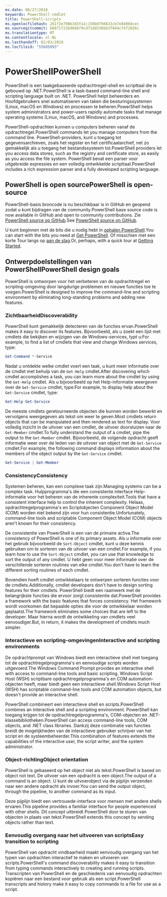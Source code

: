 ```yaml
---
ms.date: 08/27/2018
keywords: PowerShell-cmdlet
title: PowerShell-scripts
ms.openlocfilehash: 281f2e798b3d3fa1c150b079d633cb7e8490dcec
ms.sourcegitcommit: b6871f21bd666f9cd71dd336bb3f844cf472b56c
ms.translationtype: MT
ms.contentlocale: nl-NL
ms.lasthandoff: 02/03/2019
ms.locfileid: "55685093"
---
```

# <a name="powershell"></a><span data-ttu-id="bcd66-103">PowerShell</span><span class="sxs-lookup"><span data-stu-id="bcd66-103">PowerShell</span></span>

<span data-ttu-id="bcd66-104">PowerShell is een taakgebaseerde opdrachtregel-shell en scripttaal die is gebouwd op .NET.</span><span class="sxs-lookup"><span data-stu-id="bcd66-104">PowerShell is a task-based command-line shell and scripting language built on .NET.</span></span>
<span data-ttu-id="bcd66-105">PowerShell helpt beheerders en Hoofdgebruikers snel automatiseren van taken die besturingssystemen (Linux, macOS en Windows) en processen te beheren.</span><span class="sxs-lookup"><span data-stu-id="bcd66-105">PowerShell helps system administrators and power-users rapidly automate tasks that manage operating systems (Linux, macOS, and Windows) and processes.</span></span>

<span data-ttu-id="bcd66-106">PowerShell-opdrachten kunnen u computers beheren vanaf de opdrachtregel.</span><span class="sxs-lookup"><span data-stu-id="bcd66-106">PowerShell commands let you manage computers from the command line.</span></span> <span data-ttu-id="bcd66-107">PowerShell-providers, kunt u toegang tot gegevensarchieven, zoals het register en het certificaatarchief, net zo gemakkelijk als u toegang het bestandssysteem tot.</span><span class="sxs-lookup"><span data-stu-id="bcd66-107">PowerShell providers let you access data stores, such as the registry and certificate store, as easily as you access the file system.</span></span> <span data-ttu-id="bcd66-108">PowerShell bevat een parser voor uitgebreide expressies en een volledig ontwikkelde scripttaal.</span><span class="sxs-lookup"><span data-stu-id="bcd66-108">PowerShell includes a rich expression parser and a fully developed scripting language.</span></span>

## <a name="powershell-is-open-source"></a><span data-ttu-id="bcd66-109">PowerShell is open source</span><span class="sxs-lookup"><span data-stu-id="bcd66-109">PowerShell is open-source</span></span>

<span data-ttu-id="bcd66-110">PowerShell-basis broncode is nu beschikbaar is in GitHub en geopend zodat u kunt bijdragen van de community.</span><span class="sxs-lookup"><span data-stu-id="bcd66-110">PowerShell base source code is now available in GitHub and open to community contributions.</span></span>
<span data-ttu-id="bcd66-111">Zie [PowerShell source op GitHub](https://github.com/powershell/powershell).</span><span class="sxs-lookup"><span data-stu-id="bcd66-111">See [PowerShell source on GitHub](https://github.com/powershell/powershell).</span></span>

<span data-ttu-id="bcd66-112">U kunt beginnen met de bits die u nodig hebt in [ophalen PowerShell](https://github.com/PowerShell/PowerShell#get-powershell).</span><span class="sxs-lookup"><span data-stu-id="bcd66-112">You can start with the bits you need at [Get PowerShell](https://github.com/PowerShell/PowerShell#get-powershell).</span></span>
<span data-ttu-id="bcd66-113">Of misschien met een korte Tour langs op [aan de slag](https://github.com/PowerShell/PowerShell/blob/master/docs/learning-powershell).</span><span class="sxs-lookup"><span data-stu-id="bcd66-113">Or, perhaps, with a quick tour at [Getting Started](https://github.com/PowerShell/PowerShell/blob/master/docs/learning-powershell).</span></span>

## <a name="powershell-design-goals"></a><span data-ttu-id="bcd66-114">Ontwerpdoelstellingen van PowerShell</span><span class="sxs-lookup"><span data-stu-id="bcd66-114">PowerShell design goals</span></span>

<span data-ttu-id="bcd66-115">PowerShell is ontworpen voor het verbeteren van de opdrachtregel en scripting-omgeving door langdurige problemen en nieuwe functies toe te voegen.</span><span class="sxs-lookup"><span data-stu-id="bcd66-115">PowerShell is designed to improve the command-line and scripting environment by eliminating long-standing problems and adding new features.</span></span>

### <a name="discoverability"></a><span data-ttu-id="bcd66-116">Zichtbaarheid</span><span class="sxs-lookup"><span data-stu-id="bcd66-116">Discoverability</span></span>

<span data-ttu-id="bcd66-117">PowerShell kunt gemakkelijk detecteren van de functies ervan.</span><span class="sxs-lookup"><span data-stu-id="bcd66-117">PowerShell makes it easy to discover its features.</span></span> <span data-ttu-id="bcd66-118">Bijvoorbeeld, als u zoekt een lijst met cmdlets die bekijken en wijzigen van de Windows-services, typt u:</span><span class="sxs-lookup"><span data-stu-id="bcd66-118">For example, to find a list of cmdlets that view and change Windows services, type:</span></span>

```powershell
Get-Command *-Service
```

<span data-ttu-id="bcd66-119">Nadat u ontdekte welke cmdlet voert een taak, u kunt meer informatie over de cmdlet met behulp van de `Get-Help` cmdlet.</span><span class="sxs-lookup"><span data-stu-id="bcd66-119">After discovering which cmdlet accomplishes a task, you can learn more about the cmdlet by using the `Get-Help` cmdlet.</span></span> <span data-ttu-id="bcd66-120">Als u bijvoorbeeld op het Help-informatie weergeven over de `Get-Service` cmdlet, type:</span><span class="sxs-lookup"><span data-stu-id="bcd66-120">For example, to display help about the `Get-Service` cmdlet, type:</span></span>

```powershell
Get-Help Get-Service
```

<span data-ttu-id="bcd66-121">De meeste cmdlets geretourneerde objecten die kunnen worden bewerkt en vervolgens weergegeven als tekst om weer te geven.</span><span class="sxs-lookup"><span data-stu-id="bcd66-121">Most cmdlets return objects that can be manipulated and then rendered as text for display.</span></span> <span data-ttu-id="bcd66-122">Voor volledig inzicht in de uitvoer van een cmdlet, de uitvoer doorsluizen naar de `Get-Member` cmdlet.</span><span class="sxs-lookup"><span data-stu-id="bcd66-122">To fully understand the output of a cmdlet, pipe the output to the `Get-Member` cmdlet.</span></span> <span data-ttu-id="bcd66-123">Bijvoorbeeld, de volgende opdracht geeft informatie weer over de leden van de uitvoer van object met de `Get-Service` cmdlet.</span><span class="sxs-lookup"><span data-stu-id="bcd66-123">For example, the following command displays information about the members of the object output by the `Get-Service` cmdlet.</span></span>

```powershell
Get-Service | Get-Member
```

### <a name="consistency"></a><span data-ttu-id="bcd66-124">Consistency</span><span class="sxs-lookup"><span data-stu-id="bcd66-124">Consistency</span></span>

<span data-ttu-id="bcd66-125">Systemen beheren, kan een complexe taak zijn.</span><span class="sxs-lookup"><span data-stu-id="bcd66-125">Managing systems can be a complex task.</span></span> <span data-ttu-id="bcd66-126">Hulpprogramma's die een consistente interface Help-informatie voor het beheren van de inherente complexiteit.</span><span class="sxs-lookup"><span data-stu-id="bcd66-126">Tools that have a consistent interface help to control the inherent complexity.</span></span> <span data-ttu-id="bcd66-127">Helaas, opdrachtregelprogramma's en Scriptobjecten Component Object Model (COM) worden niet bekend zijn voor hun consistentie.</span><span class="sxs-lookup"><span data-stu-id="bcd66-127">Unfortunately, command-line tools and scriptable Component Object Model (COM) objects aren't known for their consistency.</span></span>

<span data-ttu-id="bcd66-128">De consistentie van PowerShell is een van de primaire activa.</span><span class="sxs-lookup"><span data-stu-id="bcd66-128">The consistency of PowerShell is one of its primary assets.</span></span> <span data-ttu-id="bcd66-129">Als u informatie over het gebruik bijvoorbeeld de `Sort-Object` cmdlet, kunt u deze kennis gebruiken om te sorteren van de uitvoer van een cmdlet.</span><span class="sxs-lookup"><span data-stu-id="bcd66-129">For example, if you learn how to use the `Sort-Object` cmdlet, you can use that knowledge to sort the output of any cmdlet.</span></span> <span data-ttu-id="bcd66-130">U hebt geen voor meer informatie over de verschillende sorteren routines van elke cmdlet.</span><span class="sxs-lookup"><span data-stu-id="bcd66-130">You don't have to learn the different sorting routines of each cmdlet.</span></span>

<span data-ttu-id="bcd66-131">Bovendien hoeft cmdlet ontwikkelaars te ontwerpen sorteren functies voor de cmdlets.</span><span class="sxs-lookup"><span data-stu-id="bcd66-131">Additionally, cmdlet developers don't have to design sorting features for their cmdlets.</span></span> <span data-ttu-id="bcd66-132">PowerShell biedt een raamwerk met de belangrijkste functies die ervoor zorgt consistentie dat.</span><span class="sxs-lookup"><span data-stu-id="bcd66-132">PowerShell provides a framework with the basic features that forces consistency.</span></span> <span data-ttu-id="bcd66-133">Het framework wordt voorkomen dat bepaalde opties die voor de ontwikkelaar worden geplaatst.</span><span class="sxs-lookup"><span data-stu-id="bcd66-133">The framework eliminates some choices that are left to the developer.</span></span> <span data-ttu-id="bcd66-134">Maar hierna wordt de ontwikkeling van cmdlets veel eenvoudiger.</span><span class="sxs-lookup"><span data-stu-id="bcd66-134">But, in return, it makes the development of cmdlets much simpler.</span></span>

### <a name="interactive-and-scripting-environments"></a><span data-ttu-id="bcd66-135">Interactieve en scripting-omgevingen</span><span class="sxs-lookup"><span data-stu-id="bcd66-135">Interactive and scripting environments</span></span>

<span data-ttu-id="bcd66-136">De opdrachtprompt van Windows biedt een interactieve shell met toegang tot de opdrachtregelprogramma's en eenvoudige scripts worden uitgevoerd.</span><span class="sxs-lookup"><span data-stu-id="bcd66-136">The Windows Command Prompt provides an interactive shell with access to command-line tools and basic scripting.</span></span> <span data-ttu-id="bcd66-137">Windows Script Host (WSH) scriptbare opdrachtregelprogramma's en COM automation-objecten heeft, maar biedt geen een interactieve shell.</span><span class="sxs-lookup"><span data-stu-id="bcd66-137">Windows Script Host (WSH) has scriptable command-line tools and COM automation objects, but doesn't provide an interactive shell.</span></span>

<span data-ttu-id="bcd66-138">PowerShell combineert een interactieve shell en scripts.</span><span class="sxs-lookup"><span data-stu-id="bcd66-138">PowerShell combines an interactive shell and a scripting environment.</span></span> <span data-ttu-id="bcd66-139">PowerShell kan toegang krijgen tot de opdrachtregelprogramma's, COM-objecten en .NET-klassebibliotheken.</span><span class="sxs-lookup"><span data-stu-id="bcd66-139">PowerShell can access command-line tools, COM objects, and .NET class libraries.</span></span> <span data-ttu-id="bcd66-140">Dankzij deze combinatie van functies breidt de mogelijkheden van de interactieve gebruiker schrijver van het script en de systeembeheerder.</span><span class="sxs-lookup"><span data-stu-id="bcd66-140">This combination of features extends the capabilities of the interactive user, the script writer, and the system administrator.</span></span>

### <a name="object-orientation"></a><span data-ttu-id="bcd66-141">Object-richting</span><span class="sxs-lookup"><span data-stu-id="bcd66-141">Object orientation</span></span>

<span data-ttu-id="bcd66-142">PowerShell is gebaseerd op het object niet als tekst.</span><span class="sxs-lookup"><span data-stu-id="bcd66-142">PowerShell is based on object not text.</span></span> <span data-ttu-id="bcd66-143">De uitvoer van een opdracht is een object.</span><span class="sxs-lookup"><span data-stu-id="bcd66-143">The output of a command is an object.</span></span> <span data-ttu-id="bcd66-144">U kunt de uitvoerobject via de pijplijn verzenden naar een andere opdracht als invoer.</span><span class="sxs-lookup"><span data-stu-id="bcd66-144">You can send the output object, through the pipeline, to another command as its input.</span></span>

<span data-ttu-id="bcd66-145">Deze pijplijn biedt een vertrouwde-interface voor mensen met andere shells ervaren.</span><span class="sxs-lookup"><span data-stu-id="bcd66-145">This pipeline provides a familiar interface for people experienced with other shells.</span></span> <span data-ttu-id="bcd66-146">Dit concept uitbreidt PowerShell door te sturen van objecten in plaats van tekst.</span><span class="sxs-lookup"><span data-stu-id="bcd66-146">PowerShell extends this concept by sending objects rather than text.</span></span>

### <a name="easy-transition-to-scripting"></a><span data-ttu-id="bcd66-147">Eenvoudig overgang naar het uitvoeren van scripts</span><span class="sxs-lookup"><span data-stu-id="bcd66-147">Easy transition to scripting</span></span>

<span data-ttu-id="bcd66-148">PowerShell van opdracht vindbaarheid maakt eenvoudig overgang van het typen van opdrachten interactief te maken en uitvoeren van scripts.</span><span class="sxs-lookup"><span data-stu-id="bcd66-148">PowerShell's command discoverability makes it easy to transition from typing commands interactively to creating and running scripts.</span></span> <span data-ttu-id="bcd66-149">Transcripten van PowerShell en de geschiedenis van eenvoudig opdrachten kopiëren naar een bestand voor gebruik als een script.</span><span class="sxs-lookup"><span data-stu-id="bcd66-149">PowerShell transcripts and history make it easy to copy commands to a file for use as a script.</span></span>

